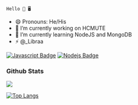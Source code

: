 ```text
Hello 🌙 🖥️
```

- 😄 Pronouns: He/His
- 🔭 I’m currently working on HCMUTE
- 🌱 I’m currently learning NodeJS and MongoDB
- ⚡ @_Libraa

[![Javascript Badge](https://img.shields.io/badge/-Javascript-F0DB4F?style=for-the-badge&labelColor=black&logo=javascript&logoColor=F0DB4F)](#) [![Nodejs Badge](https://img.shields.io/badge/-Nodejs-3C873A?style=for-the-badge&labelColor=black&logo=node.js&logoColor=3C873A)](#) 

### Github Stats

<img src="https://github-readme-stats.vercel.app/api?username=puimekster&show_icons=true&theme=radical" />

[![Top Langs](https://github-readme-stats.vercel.app/api/top-langs/?username=puimekster&layout=compact)](https://github.com/anuraghazra/github-readme-stats)

